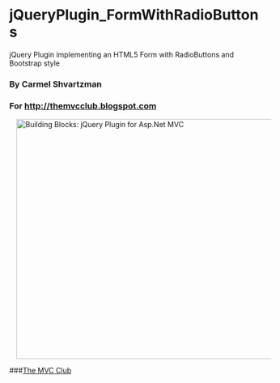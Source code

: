 # jQueryPlugin_FormWithRadioButtons
jQuery Plugin implementing an HTML5 Form with RadioButtons and Bootstrap style
### By Carmel Shvartzman
### For http://themvcclub.blogspot.com


<a href="http://themvcclub.blogspot.com/2014/08/xml-data-repository-for-mvc-crud-xdocument.html" imageanchor="1" target="_self" style="margin-left: 1em; margin-right: 1em;"><img alt="Building Blocks: jQuery Plugin for Asp.Net MVC " border="0" src="http://carmelwebapi.somee.com/Images/1.png" height="474" width="640" /></a>

###<a href="http://themvcclub.blogspot.com/"   target="_new"  >The MVC Club</a>
